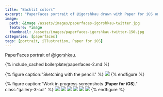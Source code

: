 ```yaml
---
title: "Backlit colors"
excerpt: "PaperFaces portrait of @igorshkau drawn with Paper for iOS on an iPad."
image: 
  path: &image /assets/images/paperfaces-igorshkau-twitter.jpg 
  feature: *image
  thumbnail: /assets/images/paperfaces-igorshkau-twitter-150.jpg
categories: [paperfaces]
tags: [portrait, illustration, Paper for iOS]
---
```


PaperFaces portrait of <a href="https://twitter.com/igorshkau">@igorshkau</a>.

{% include_cached boilerplate/paperfaces-2.md %}

{% figure caption:"Sketching with the pencil." %}
[![](/assets/images/paperfaces-igorshkau-process-1-750.jpg)](/assets/images/paperfaces-igorshkau-process-1-lg.jpg)
{% endfigure %}

{% figure caption:"Work in progress screenshots (**Paper for iOS**)." class:"gallery-3-col" %}
[![](/assets/images/paperfaces-igorshkau-process-2-600.jpg)](/assets/images/paperfaces-igorshkau-process-2-lg.jpg)
[![](/assets/images/paperfaces-igorshkau-process-3-600.jpg)](/assets/images/paperfaces-igorshkau-process-3-lg.jpg)
[![](/assets/images/paperfaces-igorshkau-process-4-600.jpg)](/assets/images/paperfaces-igorshkau-process-4-lg.jpg)
[![](/assets/images/paperfaces-igorshkau-process-5-600.jpg)](/assets/images/paperfaces-igorshkau-process-5-lg.jpg)
[![](/assets/images/paperfaces-igorshkau-process-6-600.jpg)](/assets/images/paperfaces-igorshkau-process-6-lg.jpg)
[![](/assets/images/paperfaces-igorshkau-process-7-600.jpg)](/assets/images/paperfaces-igorshkau-process-7-lg.jpg)
{% endfigure %}
